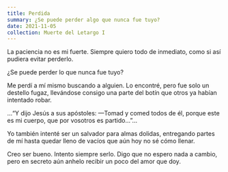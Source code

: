 ```yaml
---
title: Perdida
summary: ¿Se puede perder algo que nunca fue tuyo?
date: 2021-11-05
collection: Muerte del Letargo I
---
```


La paciencia no es mi fuerte.
Siempre quiero todo de inmediato,
como si así pudiera evitar
perderlo.

¿Se puede perder
lo que nunca fue tuyo?

Me perdí a mí mismo
buscando a alguien.
Lo encontré,
pero fue solo un destello fugaz,
llevándose consigo
una parte del botín
que otros ya habían intentado robar.

…“Y dijo Jesús a sus apóstoles:
—Tomad y comed todos de él,
porque este es mi cuerpo,
que por vosotros es partido…”…

Yo también intenté ser un salvador
para almas dolidas,
entregando partes de mí
hasta quedar lleno de vacíos
que aún hoy
no sé cómo llenar.

Creo ser bueno.
Intento siempre serlo.
Digo que no espero nada a cambio,
pero en secreto
aún anhelo
recibir un poco del amor
que doy.
